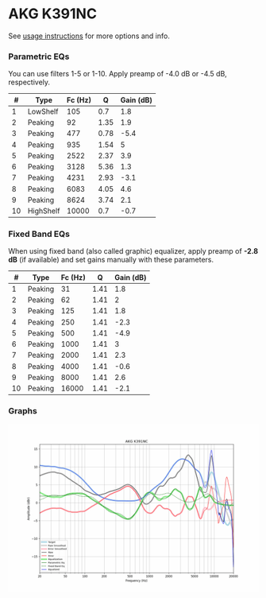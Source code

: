 # AKG K391NC
See [usage instructions](https://github.com/jaakkopasanen/AutoEq#usage) for more options and info.

### Parametric EQs
You can use filters 1-5 or 1-10. Apply preamp of -4.0 dB or -4.5 dB, respectively.

|   # | Type      |   Fc (Hz) |    Q |   Gain (dB) |
|-----|-----------|-----------|------|-------------|
|   1 | LowShelf  |       105 | 0.7  |         1.8 |
|   2 | Peaking   |        92 | 1.35 |         1.9 |
|   3 | Peaking   |       477 | 0.78 |        -5.4 |
|   4 | Peaking   |       935 | 1.54 |         5   |
|   5 | Peaking   |      2522 | 2.37 |         3.9 |
|   6 | Peaking   |      3128 | 5.36 |         1.3 |
|   7 | Peaking   |      4231 | 2.93 |        -3.1 |
|   8 | Peaking   |      6083 | 4.05 |         4.6 |
|   9 | Peaking   |      8624 | 3.74 |         2.1 |
|  10 | HighShelf |     10000 | 0.7  |        -0.7 |

### Fixed Band EQs
When using fixed band (also called graphic) equalizer, apply preamp of **-2.8 dB** (if available) and set gains manually with these parameters.

|   # | Type    |   Fc (Hz) |    Q |   Gain (dB) |
|-----|---------|-----------|------|-------------|
|   1 | Peaking |        31 | 1.41 |         1.8 |
|   2 | Peaking |        62 | 1.41 |         2   |
|   3 | Peaking |       125 | 1.41 |         1.8 |
|   4 | Peaking |       250 | 1.41 |        -2.3 |
|   5 | Peaking |       500 | 1.41 |        -4.9 |
|   6 | Peaking |      1000 | 1.41 |         3   |
|   7 | Peaking |      2000 | 1.41 |         2.3 |
|   8 | Peaking |      4000 | 1.41 |        -0.6 |
|   9 | Peaking |      8000 | 1.41 |         2.6 |
|  10 | Peaking |     16000 | 1.41 |        -2.1 |

### Graphs
![](./AKG%20K391NC.png)
